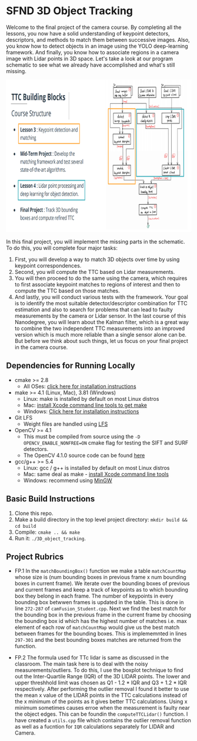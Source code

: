 # SFND 3D Object Tracking

Welcome to the final project of the camera course. By completing all the lessons, you now have a solid understanding of keypoint detectors, descriptors, and methods to match them between successive images. Also, you know how to detect objects in an image using the YOLO deep-learning framework. And finally, you know how to associate regions in a camera image with Lidar points in 3D space. Let's take a look at our program schematic to see what we already have accomplished and what's still missing.

<img src="images/course_code_structure.png" width="779" height="414" />

In this final project, you will implement the missing parts in the schematic. To do this, you will complete four major tasks: 
1. First, you will develop a way to match 3D objects over time by using keypoint correspondences. 
2. Second, you will compute the TTC based on Lidar measurements. 
3. You will then proceed to do the same using the camera, which requires to first associate keypoint matches to regions of interest and then to compute the TTC based on those matches. 
4. And lastly, you will conduct various tests with the framework. Your goal is to identify the most suitable detector/descriptor combination for TTC estimation and also to search for problems that can lead to faulty measurements by the camera or Lidar sensor. In the last course of this Nanodegree, you will learn about the Kalman filter, which is a great way to combine the two independent TTC measurements into an improved version which is much more reliable than a single sensor alone can be. But before we think about such things, let us focus on your final project in the camera course. 

## Dependencies for Running Locally
* cmake >= 2.8
  * All OSes: [click here for installation instructions](https://cmake.org/install/)
* make >= 4.1 (Linux, Mac), 3.81 (Windows)
  * Linux: make is installed by default on most Linux distros
  * Mac: [install Xcode command line tools to get make](https://developer.apple.com/xcode/features/)
  * Windows: [Click here for installation instructions](http://gnuwin32.sourceforge.net/packages/make.htm)
* Git LFS
  * Weight files are handled using [LFS](https://git-lfs.github.com/)
* OpenCV >= 4.1
  * This must be compiled from source using the `-D OPENCV_ENABLE_NONFREE=ON` cmake flag for testing the SIFT and SURF detectors.
  * The OpenCV 4.1.0 source code can be found [here](https://github.com/opencv/opencv/tree/4.1.0)
* gcc/g++ >= 5.4
  * Linux: gcc / g++ is installed by default on most Linux distros
  * Mac: same deal as make - [install Xcode command line tools](https://developer.apple.com/xcode/features/)
  * Windows: recommend using [MinGW](http://www.mingw.org/)

## Basic Build Instructions

1. Clone this repo.
2. Make a build directory in the top level project directory: `mkdir build && cd build`
3. Compile: `cmake .. && make`
4. Run it: `./3D_object_tracking`.

## Project Rubrics

* FP.1
In the `matchBoundingBox()` function we make a table `matchCountMap` whose size is (num bounding boxes in previous frame x num bounding boxes in current frame). We iterate over the bounding boxes of previous and current frames and keep a track of keypoints as to which bounding box they belong in each frame. The number of keypoints in every bounding box betwwen frames is updated in the table. This is done in line `272-287` of `camFusion_Student.cpp`. Next we find the best match for the bounding box in the previous frame in the current frame by choosing the bounding box id which has the highest number of matches i.e. max element of each row of `matchCountMap` would give us the best match between frames for the bounding boxes. This is implememnted in lines `297-301` and the best bounding boxes matches are returned from the function.

* FP.2
The formula used for TTc lidar is same as discussed in the classroom. The main task here is to deal with the noisy measurements/outliers. To do this, I use the boxplot technique to find out the Inter-Quartile Range (IQR) of the 3D LIDAR points. The lower and upper threshhold limit was chosen as Q1 - 1.2 * IQR and Q3 + 1.2 * IQR respectively. After performing the outlier removal I found it better to use the mean x value of the LIDAR points in the TTC calculations instead of the x minimum of the points as it gives better TTC calculations. Using x minimum sometimes causes erroe when the measurement is faulty near the object edges. This can be foundin the `computeTTCLidar()` function. I have created a `utils.cpp` file which contains the outlier removal function as well as a fucntion for `IQR` calculations separately for LIDAR and Camera.












